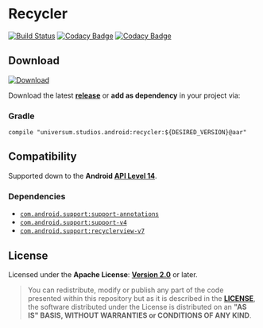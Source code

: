 Recycler
===============

[![Build Status](https://travis-ci.org/universum-studios/android_recycler.svg?branch=master)](https://travis-ci.org/universum-studios/android_recycler)
[![Codacy Badge](https://api.codacy.com/project/badge/Grade/e53e4e18654b45baa4f219071b3d91db)](https://www.codacy.com/app/universum-studios/android_recycler?utm_source=github.com&amp;utm_medium=referral&amp;utm_content=universum-studios/android_recycler&amp;utm_campaign=Badge_Grade)
[![Codacy Badge](https://api.codacy.com/project/badge/Coverage/e53e4e18654b45baa4f219071b3d91db)](https://www.codacy.com/app/universum-studios/android_recycler?utm_source=github.com&utm_medium=referral&utm_content=universum-studios/android_recycler&utm_campaign=Badge_Coverage)

## Download ##
[![Download](https://api.bintray.com/packages/universum-studios/android/universum.studios.android%3Arecycler/images/download.svg)](https://bintray.com/universum-studios/android/universum.studios.android%3Arecycler/_latestVersion)

Download the latest **[release](https://github.com/universum-studios/android_recycler/releases "Latest Releases page")** or **add as dependency** in your project via:

### Gradle ###

    compile "universum.studios.android:recycler:${DESIRED_VERSION}@aar"

## Compatibility ##

Supported down to the **Android [API Level 14](http://developer.android.com/about/versions/android-4.0.html "See API highlights")**.

### Dependencies ###

- [`com.android.support:support-annotations`](https://developer.android.com/topic/libraries/support-library/packages.html#annotations)
- [`com.android.support:support-v4`](https://developer.android.com/topic/libraries/support-library/packages.html#v4)
- [`com.android.support:recyclerview-v7`](https://developer.android.com/topic/libraries/support-library/packages.html#v7)

## License ##

Licensed under the **Apache License**: **[Version 2.0](http://www.apache.org/licenses/LICENSE-2.0)** or later.

> You can redistribute, modify or publish any part of the code presented within this repository but as it is described in the [**LICENSE**](https://github.com/universum-studios/android_recycler/blob/master/LICENSE.md), the software distributed under the License is distributed on an **"AS IS" BASIS, WITHOUT WARRANTIES or CONDITIONS OF ANY KIND**.
